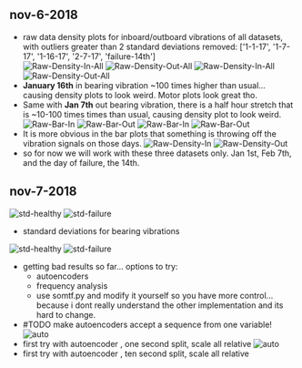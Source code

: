 ## nov-6-2018
- raw data density plots for inboard/outboard vibrations of all datasets, with outliers greater than 2 standard deviations removed: ['1-1-17', '1-7-17', '1-16-17', '2-7-17', 'failure-14th']  
![Raw-Density-In-All](../figs/F1S-F1SFOBV-Overall-dist.png)
![Raw-Density-Out-All](../figs/F1S-F1SFOBV-Overall-dist.png)
![Raw-Density-In-All](../figs/F1S-F1SMOBV-Overall-dist.png)
![Raw-Density-Out-All](../figs/F1S-F1SMOBV-Overall-dist.png)   
- **January 16th** in bearing vibration ~100 times higher than usual... causing density plots to look weird. Motor plots look great tho.
- Same with **Jan 7th** out bearing vibration, there is a half hour stretch that is ~10-100 times times than usual, causing density plot to look weird.  
![Raw-Bar-In](../figs/F1S-F1SFIBV-Overall-bar.png)
![Raw-Bar-Out](../figs/F1S-F1SFIBV-Overall-bar.png) 
![Raw-Bar-In](../figs/F1S-F1SMIBV-Overall-bar.png)
![Raw-Bar-Out](../figs/F1S-F1SMIBV-Overall-bar.png)  
- It is more obvious in the bar plots that something is throwing off the vibration signals on those days.
![Raw-Density-In](../figs/density_F1S_F1SFIBV.png)
![Raw-Density-Out](../figs/density_F1S_F1SFOBV.png)
- so for now we will work with these three datasets only. Jan 1st, Feb 7th, and the day of failure, the 14th.

## nov-7-2018
![std-healthy](../figs/F1SFIBV_std.png)
![std-failure](../figs/F1SFOBV_std.png)
- standard deviations for bearing vibrations

![std-healthy](../figs/motor-vib-density.png)
![std-failure](../figs/motor-vib-density-out.png)
- getting bad results so far... options to try:
    - autoencoders
    - frequency analysis
    - use somtf.py and modify it yourself so you have more control... because i dont really understand the other implementation and its hard to change.
- #TODO make autoencoders accept a sequence from one variable!
![auto](../figs/ae-outlier-training.svg)
- first try with autoencoder , one second split, scale all relative
![auto](../figs/ae-outlier-training.png)
- first try with autoencoder , ten second split, scale all relative